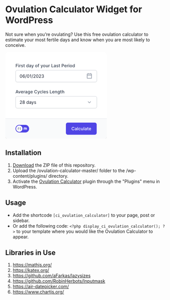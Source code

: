 # Ovulation Calculator Widget for WordPress

Not sure when you’re ovulating? Use this free ovulation calculator to estimate your most fertile days and know when you are most likely to conceive.

![Ovulation Calculator Input Form](/assets/images/screenshot-1.png "Ovulation Calculator Input Form")

## Installation

1. [Download](https://github.com/pub-calculator-io/ovulation-calculator/archive/refs/heads/master.zip) the ZIP file of this repository.
2. Upload the /ovulation-calculator-master/ folder to the /wp-content/plugins/ directory.
3. Activate the [Ovulation Calculator](https://www.calculator.io/ovulation-calculator/ "Ovulation Calculator Homepage") plugin through the "Plugins" menu in WordPress.

## Usage
* Add the shortcode `[ci_ovulation_calculator]` to your page, post or sidebar.
* Or add the following code: `<?php display_ci_ovulation_calculator(); ?>` to your template where you would like the Ovulation Calculator to appear.

## Libraries in Use
1. https://mathjs.org/
2. https://katex.org/
3. https://github.com/aFarkas/lazysizes
4. https://github.com/RobinHerbots/Inputmask
5. https://air-datepicker.com/
6. https://www.chartjs.org/

